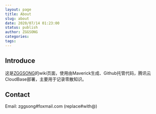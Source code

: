 ```yaml
---
layout: page
title: About
slug: about
date: 2020/07/14 01:23:00
status: publish
author: ZGGSONG
categories: 
tags: 
---
```


## Introduce

这是[ZGGSONG](https://www.zggsong.cn/)的wiki页面，使用由Maverick生成、Github托管代码，腾讯云CloudBase部署，主要用于记录零散知识。

## Contact

Email: zggsong#foxmail.com (replace#with@)